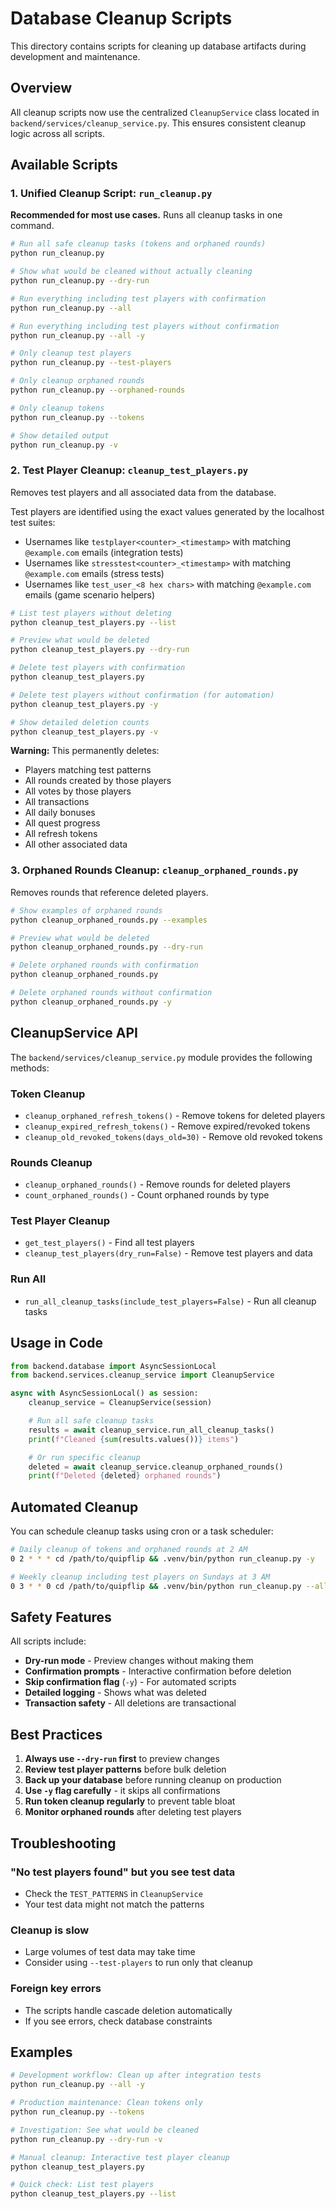 # Database Cleanup Scripts

This directory contains scripts for cleaning up database artifacts during development and maintenance.

## Overview

All cleanup scripts now use the centralized `CleanupService` class located in `backend/services/cleanup_service.py`. This ensures consistent cleanup logic across all scripts.

## Available Scripts

### 1. Unified Cleanup Script: `run_cleanup.py`

**Recommended for most use cases.** Runs all cleanup tasks in one command.

```bash
# Run all safe cleanup tasks (tokens and orphaned rounds)
python run_cleanup.py

# Show what would be cleaned without actually cleaning
python run_cleanup.py --dry-run

# Run everything including test players with confirmation
python run_cleanup.py --all

# Run everything including test players without confirmation
python run_cleanup.py --all -y

# Only cleanup test players
python run_cleanup.py --test-players

# Only cleanup orphaned rounds
python run_cleanup.py --orphaned-rounds

# Only cleanup tokens
python run_cleanup.py --tokens

# Show detailed output
python run_cleanup.py -v
```

### 2. Test Player Cleanup: `cleanup_test_players.py`

Removes test players and all associated data from the database.

Test players are identified using the exact values generated by the localhost test suites:
- Usernames like `testplayer<counter>_<timestamp>` with matching `@example.com` emails (integration tests)
- Usernames like `stresstest<counter>_<timestamp>` with matching `@example.com` emails (stress tests)
- Usernames like `test_user_<8 hex chars>` with matching `@example.com` emails (game scenario helpers)

```bash
# List test players without deleting
python cleanup_test_players.py --list

# Preview what would be deleted
python cleanup_test_players.py --dry-run

# Delete test players with confirmation
python cleanup_test_players.py

# Delete test players without confirmation (for automation)
python cleanup_test_players.py -y

# Show detailed deletion counts
python cleanup_test_players.py -v
```

**Warning:** This permanently deletes:
- Players matching test patterns
- All rounds created by those players
- All votes by those players
- All transactions
- All daily bonuses
- All quest progress
- All refresh tokens
- All other associated data

### 3. Orphaned Rounds Cleanup: `cleanup_orphaned_rounds.py`

Removes rounds that reference deleted players.

```bash
# Show examples of orphaned rounds
python cleanup_orphaned_rounds.py --examples

# Preview what would be deleted
python cleanup_orphaned_rounds.py --dry-run

# Delete orphaned rounds with confirmation
python cleanup_orphaned_rounds.py

# Delete orphaned rounds without confirmation
python cleanup_orphaned_rounds.py -y
```

## CleanupService API

The `backend/services/cleanup_service.py` module provides the following methods:

### Token Cleanup
- `cleanup_orphaned_refresh_tokens()` - Remove tokens for deleted players
- `cleanup_expired_refresh_tokens()` - Remove expired/revoked tokens
- `cleanup_old_revoked_tokens(days_old=30)` - Remove old revoked tokens

### Rounds Cleanup
- `cleanup_orphaned_rounds()` - Remove rounds for deleted players
- `count_orphaned_rounds()` - Count orphaned rounds by type

### Test Player Cleanup
- `get_test_players()` - Find all test players
- `cleanup_test_players(dry_run=False)` - Remove test players and data

### Run All
- `run_all_cleanup_tasks(include_test_players=False)` - Run all cleanup tasks

## Usage in Code

```python
from backend.database import AsyncSessionLocal
from backend.services.cleanup_service import CleanupService

async with AsyncSessionLocal() as session:
    cleanup_service = CleanupService(session)

    # Run all safe cleanup tasks
    results = await cleanup_service.run_all_cleanup_tasks()
    print(f"Cleaned {sum(results.values())} items")

    # Or run specific cleanup
    deleted = await cleanup_service.cleanup_orphaned_rounds()
    print(f"Deleted {deleted} orphaned rounds")
```

## Automated Cleanup

You can schedule cleanup tasks using cron or a task scheduler:

```bash
# Daily cleanup of tokens and orphaned rounds at 2 AM
0 2 * * * cd /path/to/quipflip && .venv/bin/python run_cleanup.py -y

# Weekly cleanup including test players on Sundays at 3 AM
0 3 * * 0 cd /path/to/quipflip && .venv/bin/python run_cleanup.py --all -y
```

## Safety Features

All scripts include:
- **Dry-run mode** - Preview changes without making them
- **Confirmation prompts** - Interactive confirmation before deletion
- **Skip confirmation flag** (`-y`) - For automated scripts
- **Detailed logging** - Shows what was deleted
- **Transaction safety** - All deletions are transactional

## Best Practices

1. **Always use `--dry-run` first** to preview changes
2. **Review test player patterns** before bulk deletion
3. **Back up your database** before running cleanup on production
4. **Use `-y` flag carefully** - it skips all confirmations
5. **Run token cleanup regularly** to prevent table bloat
6. **Monitor orphaned rounds** after deleting test players

## Troubleshooting

### "No test players found" but you see test data
- Check the `TEST_PATTERNS` in `CleanupService`
- Your test data might not match the patterns

### Cleanup is slow
- Large volumes of test data may take time
- Consider using `--test-players` to run only that cleanup

### Foreign key errors
- The scripts handle cascade deletion automatically
- If you see errors, check database constraints

## Examples

```bash
# Development workflow: Clean up after integration tests
python run_cleanup.py --all -y

# Production maintenance: Clean tokens only
python run_cleanup.py --tokens

# Investigation: See what would be cleaned
python run_cleanup.py --dry-run -v

# Manual cleanup: Interactive test player cleanup
python cleanup_test_players.py

# Quick check: List test players
python cleanup_test_players.py --list
```

